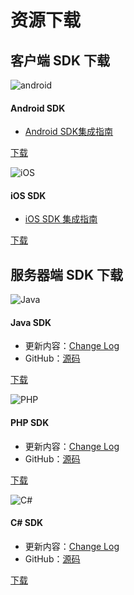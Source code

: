 # 资源下载

## 客户端 SDK 下载

<div class="row client downloads">
    <div class="col-md-6">
        <div class="thumbnail">
            <img src="../image/resource_android.png" alt="android">
            <div class="caption">
                <h4>Android SDK</h4>
                <ul>
                    <li><a href="../client/Android_SMS_SDK">Android SDK集成指南</a></li>
                </ul>
                <p><a href="https://www.jiguang.cn/downloads/sdk/sms_android" class="btn btn-default" role="button">下载</a></p>
            </div>
        </div>
    </div>
    <div class="col-md-6">
        <div class="thumbnail">
            <img src="../image/resource_ios.png" alt="iOS">
            <div class="caption">
                <h4>iOS SDK</h4>
                <ul>
                    <li><a href="../client/iOS_SMS_SDK">iOS SDK 集成指南</a></li>
                </ul>
                <p><a href="https://www.jiguang.cn/downloads/sdk/sms_ios" class="btn btn-default" role="button">下载</a></p>
            </div>
        </div>
    </div>
</div>

##  服务器端 SDK 下载

<div class="row server downloads">
    <div class="col-md-4">
        <div class="thumbnail">
            <img src="../image/resource_sdk_java.png" alt="Java">
            <div class="caption">
                <h4>Java SDK</h4>
                <ul>
                    <li>更新内容：<a href="https://github.com/jpush/jsms-api-java-client/releases" target="_blank">Change Log</a></li>
                    <li>GitHub：<a href="https://github.com/jpush/jsms-api-java-client" target="_blank">源码</a></li>
                </ul>
                <p><a href="https://sdkfiledl.jiguang.cn/src/jsms-api-java-client-1.2.7.zip" class="btn btn-default" role="button">下载</a></p>
            </div>
        </div>
    </div>
    <div class="col-md-4">
        <div class="thumbnail">
            <img src="../image/resource_sdk_php.png" alt="PHP">
            <div class="caption">
                <h4>PHP SDK</h4>
                <ul>
                    <li>更新内容：<a href="https://github.com/jpush/jsms-api-php-client/releases" target="_blank">Change Log</a></li>
                    <li>GitHub：<a href="https://github.com/jpush/jsms-api-php-client" target="_blank">源码</a></li>
                </ul>
                <p><a href="https://github.com/jpush/jsms-api-php-client/archive/master.zip" class="btn btn-default" role="button">下载</a></p>
            </div>
        </div>
    </div>
    <div class="col-md-4">
        <div class="thumbnail">
            <img src="../image/resource_sdk_csharp.png" alt="C#">
            <div class="caption">
                <h4>C# SDK</h4>
                <ul>
                    <li>更新内容：<a href="https://github.com/jpush/jsms-api-csharp-client/releases" target="_blank">Change Log</a></li>
                    <li>GitHub：<a href="https://github.com/jpush/jsms-api-csharp-client" target="_blank">源码</a></li>
                </ul>
                <p><a href="https://github.com/jpush/jsms-api-csharp-client/archive/master.zip" class="btn btn-default" role="button">下载</a></p>
            </div>
        </div>
    </div>
</div>
